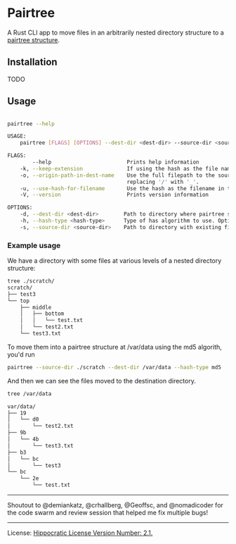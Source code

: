 # Pairtree

A Rust CLI app to move files in an arbitrarily nested directory structure to a [pairtree structure](https://confluence.ucop.edu/display/Curation/PairTree?preview=/14254128/16973838/PairtreeSpec.pdf).


## Installation

TODO

## Usage

```bash

pairtree --help

USAGE:
    pairtree [FLAGS] [OPTIONS] --dest-dir <dest-dir> --source-dir <source-dir>

FLAGS:
        --help                        Prints help information
    -k, --keep-extension              If using the hash as the file name, retain the original file extension.
    -o, --origin-path-in-dest-name    Use the full filepath to the source file as the name of the destination file,
                                      replacing '/' with '_'.
    -u, --use-hash-for-filename       Use the hash as the filename in the destination directory.
    -V, --version                     Prints version information

OPTIONS:
    -d, --dest-dir <dest-dir>        Path to directory where pairtree structure will be created.
    -h, --hash-type <hash-type>      Type of has algorithm to use. Options: md5, sha1, blake3. [default: blake3]
    -s, --source-dir <source-dir>    Path to directory with existing files to be moved.

```

### Example usage

We have a directory with some files at various levels of a nested directory structure:

```bash
tree ./scratch/
scratch/
├── test3
└── top
    ├── middle
    │   ├── bottom
    │   │   └── test.txt
    │   └── test2.txt
    └── test3.txt
```

To move them into a pairtree structure at /var/data using the md5 algorith, you'd run
```bash
pairtree --source-dir ./scratch --dest-dir /var/data --hash-type md5 
```

And then we can see the files moved to the destination directory.

```bash
tree /var/data

var/data/
├── 19
│   └── d0
│       └── test2.txt
├── 9b
│   └── 4b
│       └── test3.txt
├── b3
│   └── bc
│       └── test3
└── bc
    └── 2e
        └── test.txt
```

------

Shoutout to @demiankatz, @crhallberg, @Geoffsc, and @nomadicoder for the code swarm and review session that helped me fix multiple bugs!

------
License: [Hippocratic License Version Number: 2.1.](license.md)
